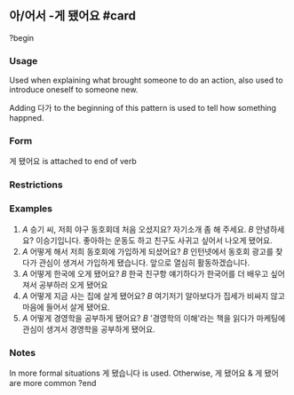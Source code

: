 ## 아/어서 -게 됐어요 #card
?begin
### Usage
Used when explaining what brought someone to do an action, also used to introduce oneself to someone new.

Adding 다가 to the beginning of this pattern is used to tell how something happned.
### Form
게 됐어요 is attached to end of verb
### Restrictions
### Examples
1.  *A* 승기 씨, 저희 야구 동호회데 처음 오셨지요? 자기소개 좀 해 주세요.
    *B* 안녕하세요? 이승기입니다. 좋아하는 운동도 하고 친구도 사귀고 싶어서 나오게 됐어요.
2.   *A* 어떻게 해서 저희 동호회에 가입하게 되셨어요?
    *B* 인턴넷에서 동호회 광고를 찾다가 관심이 생겨서 가입하게 됐습니다. 앞으로 열심히 활동하겠습니다.
3.   *A* 어떻게 한국에 오게 됐어요?
    *B* 한국 친구항 얘기하다가 한국어를 더 배우고 싶어져서 공부하러 오게 됐어요
4.   *A* 어떻게 지금 사는 집에 살게 됐어요?
    *B* 여기저기 알아보다가 집세가 비싸지 않고 마음에 들어서 살게 됐어요.
5.   *A* 어떻게 경영학을 공부하게 됐어요?
    *B* '경영학의 이해'라는 책을 읽다가 마케팅에 관심이 생겨서 경영학을 공부하게 됐어요.
### Notes
In more formal situations 게 됐습니다 is used. Otherwise, 게 됐어요 & 게 됐어 are more common
?end
